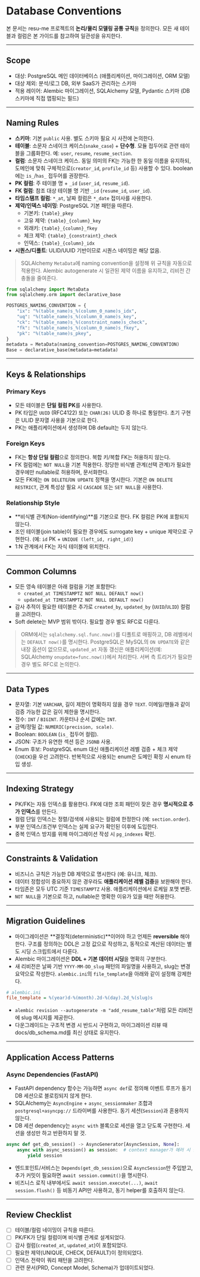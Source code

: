# Database Conventions

본 문서는 resu-me 프로젝트의 **논리/물리 모델링 공통 규칙**을 정의한다. 모든 새 테이블과 컬럼은 본 가이드를 참고하여 일관성을 유지한다.

---

## Scope

- 대상: PostgreSQL 메인 데이터베이스 (애플리케이션, 마이그레이션, ORM 모델)
- 대상 제외: 분석/로그 DB, 외부 SaaS가 관리하는 스키마
- 적용 레이어: Alembic 마이그레이션, SQLAlchemy 모델, Pydantic 스키마 (DB 스키마에 직접 맵핑되는 필드)

---

## Naming Rules

- **스키마**: 기본 `public` 사용. 별도 스키마 필요 시 사전에 논의한다.
- **테이블**: 소문자 스네이크 케이스(`snake_case`) + **단수형**. 모듈 접두어로 관련 테이블을 그룹화한다. 예: `user`, `resume`, `resume_section`.
- **컬럼**: 소문자 스네이크 케이스. 동일 의미의 FK는 가능한 한 동일 이름을 유지하되, 도메인에 맞춰 구체적으로(`creator_id`, `profile_id` 등) 사용할 수 있다. boolean에는 `is_`/`has_` 접두어를 권장한다.
- **PK 컬럼**: 주 테이블 명 + `_id` (`user_id`, `resume_id`).
- **FK 컬럼**: 참조 대상 테이블 명 기반 `_id` (`resume_id`, `user_id`).
- **타임스탬프 컬럼**: `*_at`, 날짜 컬럼은 `*_date` 접미사를 사용한다.
- **제약/인덱스 네이밍**: PostgreSQL 기본 패턴을 따른다.
  - 기본키: `{table}_pkey`
  - 고유 제약: `{table}_{column}_key`
  - 외래키: `{table}_{column}_fkey`
  - 체크 제약: `{table}_{constraint}_check`
  - 인덱스: `{table}_{column}_idx`
- **시퀀스/디폴트**: ULID/UUID 기반이므로 시퀀스 네이밍은 해당 없음.

> SQLAlchemy `MetaData`에 naming convention을 설정해 위 규칙을 자동으로 적용한다. Alembic autogenerate 시 일관된 제약 이름을 유지하고, 리비전 간 충돌을 줄여준다.

```python
from sqlalchemy import MetaData
from sqlalchemy.orm import declarative_base

POSTGRES_NAMING_CONVENTION = {
    "ix": "%(table_name)s_%(column_0_name)s_idx",
    "uq": "%(table_name)s_%(column_0_name)s_key",
    "ck": "%(table_name)s_%(constraint_name)s_check",
    "fk": "%(table_name)s_%(column_0_name)s_fkey",
    "pk": "%(table_name)s_pkey",
}
metadata = MetaData(naming_convention=POSTGRES_NAMING_CONVENTION)
Base = declarative_base(metadata=metadata)
```

---

## Keys & Relationships

### Primary Keys

- 모든 테이블은 **단일 컬럼 PK**를 사용한다.
- PK 타입은 `UUID` (RFC4122) 또는 `CHAR(26)` ULID 중 하나로 통일한다. 초기 구현은 ULID 문자열 사용을 기본으로 한다.
- PK는 애플리케이션에서 생성하며 DB default는 두지 않는다.

### Foreign Keys

- FK는 **항상 단일 컬럼**으로 정의한다. 복합 키/복합 FK는 허용하지 않는다.
- FK 컬럼에는 `NOT NULL`을 기본 적용한다. 정당한 비식별 관계(선택 관계)가 필요한 경우에만 nullable로 허용하며, 문서화한다.
- 모든 FK에는 `ON DELETE`/`ON UPDATE` 정책을 명시한다. 기본은 `ON DELETE RESTRICT`, 관계 특성상 필요 시 `CASCADE` 또는 `SET NULL`을 사용한다.

### Relationship Style

- **비식별 관계(Non-identifying)**를 기본으로 한다. FK 컬럼은 PK에 포함되지 않는다.
- 조인 테이블(join table)이 필요한 경우에도 surrogate key + unique 제약으로 구현한다. (예: `id` PK + `UNIQUE (left_id, right_id)`)
- 1:N 관계에서 FK는 자식 테이블에 위치한다.

---

## Common Columns

- 모든 영속 테이블은 아래 컬럼을 기본 포함한다:
  - `created_at TIMESTAMPTZ NOT NULL DEFAULT now()`
  - `updated_at TIMESTAMPTZ NOT NULL DEFAULT now()`
- 감사 추적이 필요한 테이블은 추가로 `created_by`, `updated_by` (`UUID`/`ULID`) 컬럼을 고려한다.
- Soft delete는 MVP 범위 밖이다. 필요할 경우 별도 RFC로 다룬다.

> ORM에서는 `sqlalchemy.sql.func.now()`를 디폴트로 매핑하고, DB 레벨에서는 `DEFAULT now()`를 명시한다.
> PostgreSQL은 MySQL의 `ON UPDATE`와 같은 내장 옵션이 없으므로, `updated_at` 자동 갱신은 애플리케이션(예: SQLAlchemy `onupdate=func.now()`)에서 처리한다. 서버 측 트리거가 필요한 경우 별도 RFC로 논의한다.

---

## Data Types

- 문자열: 기본 `VARCHAR`, 길이 제한이 명확하지 않을 경우 `TEXT`. 이메일/핸들과 같이 검증 가능한 값은 길이 제한을 명시한다.
- 정수: `INT` / `BIGINT`. 카운터나 순서 값에는 `INT`.
- 금액/정밀 값: `NUMERIC(precision, scale)`.
- Boolean: `BOOLEAN` (`is_` 접두어 컬럼).
- JSON: 구조가 유연한 섹션 등은 `JSONB` 사용.
- Enum 후보: PostgreSQL enum 대신 애플리케이션 레벨 검증 + 체크 제약(`CHECK`)을 우선 고려한다. 반복적으로 사용되는 enum은 도메인 확정 시 enum 타입 생성.

---

## Indexing Strategy

- PK/FK는 자동 인덱스를 활용한다. FK에 대한 조회 패턴이 잦은 경우 **명시적으로 추가 인덱스**를 만든다.
- 컬럼 단일 인덱스는 정렬/검색에 사용되는 컬럼에 한정한다 (예: `section.order`).
- 부분 인덱스/조건부 인덱스는 실제 요구가 확인된 이후에 도입한다.
- 중복 인덱스 방지를 위해 마이그레이션 작성 시 `pg_indexes` 확인.

---

## Constraints & Validation

- 비즈니스 규칙은 가능한 DB 제약으로 명시한다 (예: 유니크, 체크).
- 데이터 정합성이 중요하지 않은 경우라도 **애플리케이션 레벨 검증**을 보완해야 한다.
- 타임존은 모두 UTC 기준 `TIMESTAMPTZ` 사용. 애플리케이션에서 로케일 포맷 변환.
- `NOT NULL`을 기본으로 하고, nullable은 명확한 이유가 있을 때만 허용한다.

---

## Migration Guidelines

- 마이그레이션은 **결정적(deterministic)**이어야 하고 언제든 **reversible** 해야 한다. 구조를 정의하는 DDL은 고정 값으로 작성하고, 동적으로 계산된 데이터는 별도 시딩 스크립트에서 다룬다.
- Alembic 마이그레이션은 **DDL + 기본 데이터 시딩**을 명확히 구분한다.
- 새 리비전은 날짜 기반 `YYYY-MM-DD_slug` 패턴의 파일명을 사용하고, slug는 변경 요약으로 작성한다. `alembic.ini`의 `file_template`을 아래와 같이 설정해 강제한다.

```ini
# alembic.ini
file_template = %(year)d-%(month).2d-%(day).2d_%(slug)s
```

- `alembic revision --autogenerate -m "add_resume_table"`처럼 모든 리비전에 slug 메시지를 제공한다.
- 다운그레이드는 구조적 변경 시 반드시 구현하고, 마이그레이션 리뷰 때 docs/db_schema.md를 최신 상태로 유지한다.

---

## Application Access Patterns

### Async Dependencies (FastAPI)

- FastAPI dependency 함수는 가능하면 `async def`로 정의해 이벤트 루프가 동기 DB 세션으로 블로킹되지 않게 한다.
- SQLAlchemy는 `AsyncEngine` + `async_sessionmaker` 조합과 `postgresql+asyncpg://` 드라이버를 사용한다. 동기 세션(`Session`)과 혼용하지 않는다.
- DB 세션 dependency는 `async with` 블록으로 세션을 열고 닫도록 구현한다. 세션을 생성만 하고 반환하지 말 것.

```python
async def get_db_session() -> AsyncGenerator[AsyncSession, None]:
    async with async_session() as session:  # context manager가 에러 시 롤백하고 세션을 닫는다
        yield session
```

- 엔드포인트/서비스는 `Depends(get_db_session)`으로 `AsyncSession`만 주입받고, 추가 커밋이 필요하면 `await session.commit()`을 명시한다.
- 비즈니스 로직 내부에서도 `await session.execute(...)`, `await session.flush()` 등 비동기 API만 사용하고, 동기 helper를 호출하지 않는다.

---

## Review Checklist

- [ ] 테이블/컬럼 네이밍이 규칙을 따른다.
- [ ] PK/FK가 단일 컬럼이며 비식별 관계로 설계되었다.
- [ ] 감사 컬럼(`created_at`, `updated_at`)이 포함되었다.
- [ ] 필요한 제약(UNIQUE, CHECK, DEFAULT)이 정의되었다.
- [ ] 인덱스 전략이 쿼리 패턴을 고려한다.
- [ ] 관련 문서(PRD, Concept Model, Schema)가 업데이트되었다.
